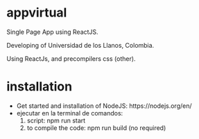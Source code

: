 # appvirtual
Single Page App using ReactJS.

Developing of Universidad de los Llanos, Colombia.

Using ReactJs, and precompilers css (other). 

# installation
<ul>
  <li>Get started and installation of NodeJS: https://nodejs.org/en/ </li>
  <li>ejecutar en la terminal de comandos:
    <ol>
      <li>script: npm run start</li>
      <li>to compile the code: npm run build (no required)</li>
    </ol>
  </li>
</ul>


